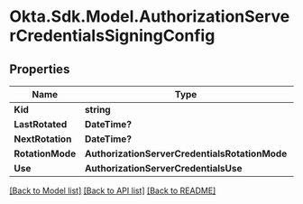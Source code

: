 # Okta.Sdk.Model.AuthorizationServerCredentialsSigningConfig
## Properties

Name | Type | Description | Notes
------------ | ------------- | ------------- | -------------
**Kid** | **string** |  | [optional] 
**LastRotated** | **DateTime?** |  | [optional] 
**NextRotation** | **DateTime?** |  | [optional] 
**RotationMode** | **AuthorizationServerCredentialsRotationMode** |  | [optional] 
**Use** | **AuthorizationServerCredentialsUse** |  | [optional] 

[[Back to Model list]](../README.md#documentation-for-models) [[Back to API list]](../README.md#documentation-for-api-endpoints) [[Back to README]](../README.md)

